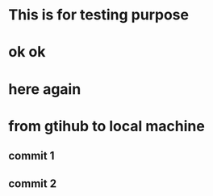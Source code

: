 # This is for testing purpose 
# ok ok
# here again
# from gtihub to local machine 
## commit 1

## commit 2
